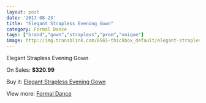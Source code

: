 ```yaml
---
layout: post
date: '2017-08-23'
title: "Elegant Strapless Evening Gown"
category: Formal Dance
tags: ["brand","gown","strapless","prom","unique"]
image: http://img.transblink.com/6565-thickbox_default/elegant-strapless-evening-gown.jpg
---
```

Elegant Strapless Evening Gown

On Sales: **$320.99**
<a href="https://www.transblink.com/en/formal-dance/2122-elegant-strapless-evening-gown.html"><amp-img layout="responsive" width="600" height="600" src="//img.transblink.com/6565-thickbox_default/elegant-strapless-evening-gown.jpg" alt="Elegant Strapless Evening Gown 0" /></a>
<a href="https://www.transblink.com/en/formal-dance/2122-elegant-strapless-evening-gown.html"><amp-img layout="responsive" width="600" height="600" src="//img.transblink.com/6567-thickbox_default/elegant-strapless-evening-gown.jpg" alt="Elegant Strapless Evening Gown 1" /></a>
<a href="https://www.transblink.com/en/formal-dance/2122-elegant-strapless-evening-gown.html"><amp-img layout="responsive" width="600" height="600" src="//img.transblink.com/6566-thickbox_default/elegant-strapless-evening-gown.jpg" alt="Elegant Strapless Evening Gown 2" /></a>

Buy it: [Elegant Strapless Evening Gown](https://www.transblink.com/en/formal-dance/2122-elegant-strapless-evening-gown.html "Elegant Strapless Evening Gown")

View more: [Formal Dance](https://www.transblink.com/en/6-formal-dance "Formal Dance")